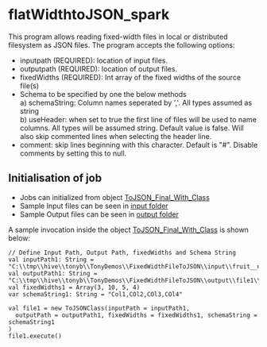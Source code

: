 # flatWidthtoJSON_spark

This program allows reading fixed-width files in local or distributed filesystem as JSON files. The program accepts the following options:

* inputpath (REQUIRED): location of input files. 
* outputpath (REQUIRED): location of output files. 
* fixedWidths (REQUIRED): Int array of the fixed widths of the source file(s)
* Schema to be specified by one the below methods <br>
a) schemaString: Column names seperated by ','. All types assumed as string <br>
b) useHeader: when set to true the first line of files will be used to name columns. All types will be assumed string. Default value is false. Will also skip commented lines when selecting the header line.
* comment: skip lines beginning with this character. Default is "#". Disable comments by setting this to null.

## Initialisation of job
* Jobs can initialized from object [ToJSON_Final_With_Class](https://github.com/tonybastin/fixedWidthtoJSON_spark/blob/master/src/main/scala/FixedWidthFileToJSON/ToJSON_Final_With_Class.scala)
* Sample Input files can be seen in [input folder](https://github.com/tonybastin/fixedWidthtoJSON_spark/tree/master/src/main/scala/FixedWidthFileToJSON/input)
* Sample Output files can be seen in [output folder](https://github.com/tonybastin/fixedWidthtoJSON_spark/tree/master/src/main/scala/FixedWidthFileToJSON/output)

A sample invocation inside the object [ToJSON_Final_With_Class](https://github.com/tonybastin/fixedWidthtoJSON_spark/blob/master/src/main/scala/FixedWidthFileToJSON/ToJSON_Final_With_Class.scala) is shown below:
`````
// Define Input Path, Output Path, fixedWidths and Schema String
val inputPath1: String = "C:\\tmp\\hive\\tonyb\\TonyDemos\\FixedWidthFileToJSON\\input\\fruit__noheader.txt"
val outputPath1: String = "C:\\tmp\\hive\\tonyb\\TonyDemos\\FixedWidthFileToJSON\\output\\file1\\"
val fixedWidths1 = Array(3, 10, 5, 4)
var schemaString1: String = "Col1,COl2,COl3,COl4"

val file1 = new ToJSONClass(inputPath = inputPath1,
  outputPath = outputPath1, fixedWidths = fixedWidths1, schemaString = schemaString1
)
file1.execute()
`````
